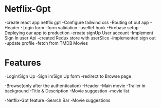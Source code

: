 # Netflix-Gpt
-create react app netflix gpt
-Configure tailwind css
-Routing of out app
-Header 
-Login form
-form validation 
-useRef hook
-Firebase setup
-Deploying our app to production
-create signUp User account 
-Implement Sign In user Api
-created Redux store with userSlice
-implemented sign out 
-update profile 
-fetch from TMDB Movies

# Features

-Login/Sign Up
  -Sign in/Sign Up form
  -redirect to Browse page

-Browse(only after the authentication)
  -Header
  -Main movie
    -Trailer in background
    -Title & Description
    -Movie suggestion
     -movie list

-Netflix-Gpt feature
  -Search Bar
  -Movie suggestions
